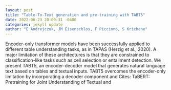 ```yaml
--- 
layout: post 
title: "Table-To-Text generation and pre-training with TABT5" 
date: 2022-06-23 20:09:31 -0400 
categories: jekyll update 
author: "E Andrejczuk, JM Eisenschlos, F Piccinno, S Krichene" 
--- 
```

Encoder-only transformer models have been successfully applied to different table understanding tasks, as in TAPAS (Herzig et al., 2020). A major limitation of these architectures is that they are constrained to classification-like tasks such as cell selection or entailment detection. We present TABT5, an encoder-decoder model that generates natural language text based on tables and textual inputs. TABT5 overcomes the encoder-only limitation by incorporating a decoder component and Cites: TaBERT: Pretraining for Joint Understanding of Textual and